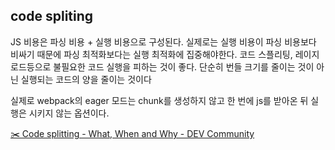 ## code spliting

JS 비용은 파싱 비용 + 실행 비용으로 구성된다.
실제로는 실행 비용이 파싱 비용보다 비싸기 때문에 파싱 최적화보다는 실행 최적화에 집중해야한다.
코드 스플리팅, 레이지 로드등으로 불필요한 코드 실행을 피하는 것이 좋다.
단순히 번들 크기를 줄이는 것이 아닌 실행되는 코드의 양을 줄이는 것이다

실제로 webpack의 eager 모드는 chunk를 생성하지 않고 한 번에 js를 받아온 뒤 실행은 시키지 않는 옵션이다.

[✂️ Code splitting - What, When and Why - DEV Community](https://dev.to/thekashey/code-splitting-what-when-and-why-59op)
